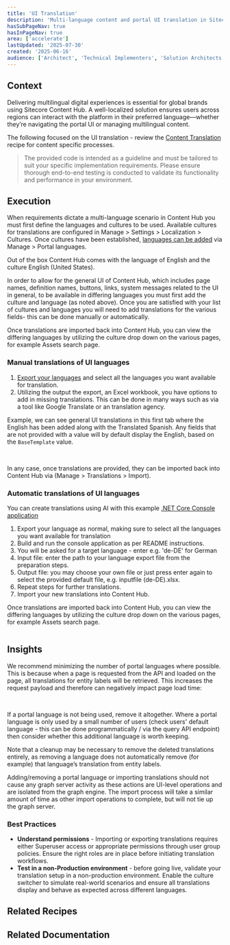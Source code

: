 ```yaml
---
title: 'UI Translation'
description: 'Multi-language content and portal UI translation in Sitecore Content Hub: manual vs automated approaches.'
hasSubPageNav: true
hasInPageNav: true
area: ['accelerate']
lastUpdated: '2025-07-30'
created: '2025-06-16'
audience: ['Architect', 'Technical Implementers', 'Solution Architects']
---
```


## Context

Delivering multilingual digital experiences is essential for global brands using Sitecore Content Hub. A well-localized solution ensures users across regions can interact with the platform in their preferred language—whether they’re navigating the portal UI or managing multilingual content.

The following focused on the UI translation - review the [Content Translation](/learn/accelerate/content-hub/implementation/languages/content-translation) recipe for content specific processes.

> The provided code is intended as a guideline and must be tailored to suit your specific implementation requirements. Please ensure thorough end-to-end testing is conducted to validate its functionality and performance in your environment.

## Execution

When requirements dictate a multi-language scenario in Content Hub you must first define the languages and cultures to be used. Available cultures for translations are configured in Manage > Settings > Localization > Cultures. Once cultures have been established, [languages can be added](https://doc.sitecore.com/ch/en/users/content-hub/manage-portal-languages.html#add-a-portal-language) via Manage > Portal languages.

Out of the box Content Hub comes with the language of English and the culture English (United States).

In order to allow for the general UI of Content Hub, which includes page names, definition names, buttons, links, system messages related to the UI in general, to be available in differing languages you must first add the culture and language (as noted above). Once you are satisfied with your list of cultures and languages you will need to add translations for the various fields- this can be done manually or automatically.

Once translations are imported back into Content Hub, you can view the differing languages by utilizing the culture drop down on the various pages, for example Assets search page.

### Manual translations of UI languages

1. [Export your languages](https://doc.sitecore.com/ch/en/users/content-hub/export-translations.html) and select all the languages you want available for translation.
2. Utilizing the output the export, an Excel workbook, you have options to add in missing translations. This can be done in many ways such as via a tool like Google Translate or an translation agency.

Example, we can see general UI translations in this first tab where the English has been added along with the Translated Spanish. Any fields that are not provided with a value will by default display the English, based on the `BaseTemplate` value.

<img src="/images/learn/accelerate/content-hub/language-manual-translation.png" alt=""/>
<br/><br/>

In any case, once translations are provided, they can be imported back into Content Hub via (Manage > Translations > Import).

### Automatic translations of UI languages

You can create translations using AI with this example [.NET Core Console application](https://github.com/Sitecore/accelerate-content-hub/tree/main/examples/Sitecore.ContentHub.TranslationGenerator)

1. Export your language as normal, making sure to select all the languages you want available for translation
2. Build and run the console application as per README instructions.
3. You will be asked for a target language - enter e.g. 'de-DE' for German
4. Input file: enter the path to your language export file from the preparation steps.
5. Output file: you may choose your own file or just press enter again to select the provided default file, e.g. inputfile (de-DE).xlsx.
6. Repeat steps for further translations.
7. Import your new translations into Content Hub.

Once translations are imported back into Content Hub, you can view the differing languages by utilizing the culture drop down on the various pages, for example Assets search page.

<img src="/images/learn/accelerate/content-hub/ui-automatic-translation.png" alt=""/>
<br/>

## Insights

We recommend minimizing the number of portal languages where possible. This is because when a page is requested from the API and loaded on the page, all translations for entity labels will be retrieved. This increases the request payload and therefore can negatively impact page load time:

<img src="/images/learn/accelerate/content-hub/translation-performance.png" alt=""/>
<br/><br/>

If a portal language is not being used, remove it altogether. Where a portal language is only used by a small number of users (check users' default language - this can be done programmatically / via the query API endpoint) then consider whether this additional language is worth keeping.

Note that a cleanup may be necessary to remove the deleted translations entirely, as removing a language does not automatically remove (for example) that language’s translation from entity labels.

Adding/removing a portal language or importing translations should not cause any graph server activity as these actions are UI-level operations and are isolated from the graph engine. The import process will take a similar amount of time as other import operations to complete, but will not tie up the graph server.

### Best Practices

- **Understand permissions** - Importing or exporting translations requires either Superuser access or appropriate permissions through user group policies. Ensure the right roles are in place before initiating translation workflows.
- **Test in a non-Production environment** - before going live, validate your translation setup in a non-production environment. Enable the culture switcher to simulate real-world scenarios and ensure all translations display and behave as expected across different languages.

## Related Recipes

<Row columns={2}>
  <Link title="Domain modelling" link="/learn/accelerate/content-hub/pre-development/data-model/domain-modelling" />
  <Link title="Content Structuring" link="/learn/accelerate/content-hub/pre-development/data-model/content-structuring" />  
</Row>

## Related Documentation

<Row columns={2}>
<Link title="Portal translation" link="https://doc.sitecore.com/ch/en/users/content-hub/portal-translation.html" />
<Link title="Export translations" link="https://doc.sitecore.com/ch/en/users/content-hub/export-translations.html" />
<Link title="Import translations" link="https://doc.sitecore.com/ch/en/users/content-hub/import-translations.html" />
</Row>

